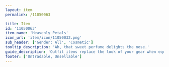 ```yaml
---
layout: item
permalink: /11050063

title: Item
id: '11050063'
item_name: 'Heavenly Petals'
icon_url: 'item/icon/11050032.png'
sub_header: ['Gender: All', 'Cosmetic']
tooltip_description: 'Ah, that sweet perfume delights the nose.'
guide_description: 'Outfit items replace the look of your gear when equipped.'
footer: ['Untradable, Unsellable']
---
```

